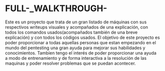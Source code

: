 # FULL-_WALKTHROUGH-

Este es un proyecto que trata de un gran listado de máquinas con sus respectivos writeups visuales y acompañados de una explicación, con todos los comandos usados(acompañados también de una breve explicación) y con todos los códigos usados.
El objetivo de este proyecto es poder proporcionar a todas aquellas personas que estan empezando en el mundo del pentesting una gran ayuda para mejorar sus habilidades y conocimientos.
Tambíen tengo el interés de poder proporcionar una ayuda a modo de entrenamiento y de forma interactiva a la resolución de las maquinas y poder resolver problemas que se puedan acontecer.
